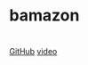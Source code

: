 # bamazon

#


[GitHub](https://github.com/tghazal/bamazon)
[video](https://drive.google.com/file/d/1DvVVAxkm9J55lnXz6ph0w35bYYc8Gx1S/view)